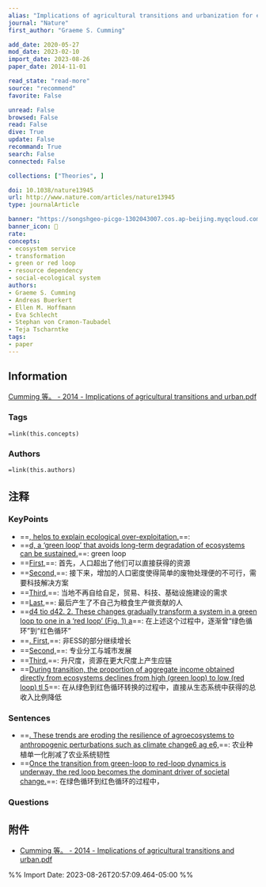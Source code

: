 ```yaml
---
alias: "Implications of agricultural transitions and urbanization for ecosystem services"
journal: "Nature"
first_author: "Graeme S. Cumming"

add_date: 2020-05-27
mod_date: 2023-02-10
import_date: 2023-08-26
paper_date: 2014-11-01

read_state: "read-more"
source: "recommend"
favorite: False

unread: False
browsed: False
read: False
dive: True
update: False
recommand: True
search: False
connected: False

collections: ["Theories", ]

doi: 10.1038/nature13945
url: http://www.nature.com/articles/nature13945
type: journalArticle

banner: "https://songshgeo-picgo-1302043007.cos.ap-beijing.myqcloud.com/uPic/snju3Q.jpg"
banner_icon: 📄
rate: 
concepts:
- ecosystem service 
- transformation 
- green or red loop 
- resource dependency 
- social-ecological system 
authors: 
- Graeme S. Cumming 
- Andreas Buerkert 
- Ellen M. Hoffmann 
- Eva Schlecht 
- Stephan von Cramon-Taubadel 
- Teja Tscharntke 
tags:
- paper
---
```


## Information

[Cumming 等。 - 2014 - Implications of agricultural transitions and urban.pdf](zotero://select/library/items/D4J3GHLY)

### Tags
`=link(this.concepts)`

### Authors
`=link(this.authors)`



## 注释

### KeyPoints

- ==[, helps to explain ecological over-exploitation.](zotero://select/library/items/D4J3GHLY)==: 
- ==[d, a ‘green loop’ that avoids long-term degradation of ecosystems can be sustained.](zotero://select/library/items/D4J3GHLY)==: green loop
- ==[First,](zotero://select/library/items/D4J3GHLY)==: 首先，人口超出了他们可以直接获得的资源
- ==[Second,](zotero://select/library/items/D4J3GHLY)==: 接下来，增加的人口密度使得简单的废物处理便的不可行，需要科技解决方案
- ==[Third,](zotero://select/library/items/D4J3GHLY)==: 当地不再自给自足，贸易、科技、基础设施建设的需求
- ==[Last,](zotero://select/library/items/D4J3GHLY)==: 最后产生了不自己为粮食生产做贡献的人
- ==[d4 tio d42. 2. These changes gradually transform a system in a green loop to one in a ‘red loop’ (Fig. 1) a](zotero://select/library/items/D4J3GHLY)==: 在上述这个过程中，逐渐曾“绿色循环”到“红色循环”
- ==[. First,](zotero://select/library/items/D4J3GHLY)==: 非ESS的部分继续增长
- ==[Second,](zotero://select/library/items/D4J3GHLY)==: 专业分工与城市发展
- ==[Third,](zotero://select/library/items/D4J3GHLY)==: 升尺度，资源在更大尺度上产生应链
- ==[During transition, the proportion of aggregate income obtained directly from ecosystems declines from high (green loop) to low (red loop) tl 5](zotero://select/library/items/D4J3GHLY)==: 在从绿色到红色循环转换的过程中，直接从生态系统中获得的总收入比例降低


### Sentences
- ==[. These trends are eroding the resilience of agroecosystems to anthropogenic perturbations such as climate change6 ag e6,](zotero://select/library/items/D4J3GHLY)==: 农业种植单一化削减了农业系统韧性
- ==[Once the transition from green-loop to red-loop dynamics is underway, the red loop becomes the dominant driver of societal change.](zotero://select/library/items/D4J3GHLY)==: 在绿色循环到红色循环的过程中，


### Questions
 

## 附件

 
- [Cumming 等。 - 2014 - Implications of agricultural transitions and urban.pdf](zotero://select/library/items/D4J3GHLY)  

%% Import Date: 2023-08-26T20:57:09.464-05:00 %%
